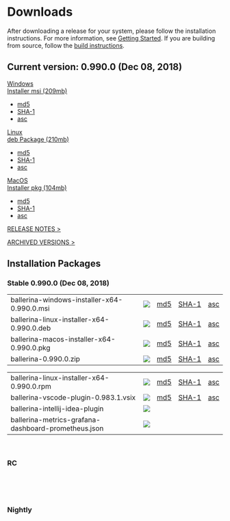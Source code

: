 <link rel="stylesheet" href="/css/download-page.css"></link>
<script src="/js/download-page.js"></script>
<div class="row cBallerina-io-Gray-row">
    <div class="container">
        <div class="row">
            <div class="col-xs-12 col-sm-12 col-md-6 col-lg-6 cDownloadsHeader">
                <h1>Downloads</h1>
                <p>
                    After downloading a release for your system, please follow the installation instructions. For more information, see <a href="https://ballerina.io/learn/getting-started/#installing-ballerina">Getting Started</a>. If you are building from source, follow the <a href="https://github.com/ballerina-platform/ballerina-lang/blob/master/README.md#install-from-source">build instructions</a>.
                </p>
            </div>
        </div>
        <div class="row">
            <div class="col-xs-12 col-sm-12 col-md-12 col-lg-12 cDownloadsHeader">       
                <div class="cFeaturedVersion">
                    <h2>Current version: <span id="versionInfo">0.990.0 (Dec 08, 2018)</span></h2>
                </div>
            </div>
        </div>
        <div class="clearfix"></div>
        <div class="row cDownloads">
            <div class="col-xs-12 col-sm-12 col-md-4 col-lg-4 cDownloadLeft">
                <a id="packWindows" href="https://product-dist.ballerina.io/downloads/0.990.0/ballerina-windows-installer-x64-0.990.0.msi" class="cDownload" data-download="downloads" data-pack="ballerina-windows-installer-x64-0.990.0.msi">
                    <div>Windows</div>
                    <div class="cSize">Installer msi <span id="packWindowsName">(209mb)</span></div>
                </a>
                <ul class="cDiwnloadSubLinks">
                    <li><a id="packWindowsMd5" href="https://product-dist.ballerina.io/downloads/0.990.0/ballerina-windows-installer-x64-0.990.0.msi.md5">md5</a></li>
                    <li><a id="packWindowsSha1" href="https://product-dist.ballerina.io/downloads/0.990.0/ballerina-windows-installer-x64-0.990.0.msi.sha1">SHA-1</a></li>
                    <li><a id="packWindowsAsc" href="https://product-dist.ballerina.io/downloads/0.990.0/ballerina-windows-installer-x64-0.990.0.msi.asc">asc</a></li>
                </ul>
            </div>
            <div class="col-xs-12 col-sm-12 col-md-4 col-lg-4 cDownloadMiddle">
                <a id="packLinux" href="https://product-dist.ballerina.io/downloads/0.990.0/ballerina-linux-installer-x64-0.990.0.deb" class="cDownload" data-download="downloads" data-pack="ballerina-linux-installer-x64-0.990.0.deb">
                    <div>Linux</div>
                    <div class="cSize">deb Package <span id="packLinuxName">(210mb)</span></div>
                </a>
                <ul class="cDiwnloadSubLinks">
                    <li><a id="packLinuxMd5" href="https://product-dist.ballerina.io/downloads/0.990.0/ballerina-linux-installer-x64-0.990.0.deb.md5">md5</a></li>
                    <li><a id="packLinuxSha1" href="https://product-dist.ballerina.io/downloads/0.990.0/ballerina-linux-installer-x64-0.990.0.deb.sha1">SHA-1</a></li>
                    <li><a id="packLinuxAsc" href="https://product-dist.ballerina.io/downloads/0.990.0/ballerina-linux-installer-x64-0.990.0.deb.asc">asc</a></li>
                </ul>
            </div>
            <div class="col-xs-12 col-sm-12 col-md-4 col-lg-4 cDownloadMiddle">
                <a id="packMac" href="https://product-dist.ballerina.io/downloads/0.990.0/ballerina-macos-installer-x64-0.990.0.pkg" class="cDownload" data-download="downloads" data-pack="ballerina-macos-installer-x64-0.990.0.pkg">
                    <div>MacOS</div>
                    <div class="cSize">Installer pkg <span id="packMacName">(104mb)</span></div>
                </a>
                <ul class="cDiwnloadSubLinks">
                    <li><a id="packMacMd5" href="https://product-dist.ballerina.io/downloads/0.990.0/ballerina-macos-installer-x64-0.990.0.pkg.md5">md5</a></li>
                    <li><a id="packMacSha1" href="https://product-dist.ballerina.io/downloads/0.990.0/ballerina-macos-installer-x64-0.990.0.pkg.sha1">SHA-1</a></li>
                    <li><a id="packMacAsc" href="https://product-dist.ballerina.io/downloads/0.990.0/ballerina-macos-installer-x64-0.990.0.pkg.asc">asc</a></li>
                </ul>
            </div>
        </div>
        <div class="col-xs-12 col-sm-16 col-md-12 col-lg-12">
            <div class="cReleaseNotes">
                <p><a href="/downloads/release-notes">RELEASE NOTES ></a></p>
            </div>
            <div class="cReleaseNotes">
                <p><a href="/downloads/archived">ARCHIVED VERSIONS ></a></p>
            </div>
        </div>
        <div class="col-xs-12 col-sm-16 col-md-12 col-lg-12">
            <div class="cStandaloneInstallers">
                <h2>Installation Packages</h2>
                <div class="cInstallers">
                    <h3 class="release-version">Stable <span id="stableInfo">0.990.0 (Dec 08, 2018)</span></h3>
                    <div class="col-xs-12 col-sm-16 col-md-6 col-lg-6 cLeftTable">
                        <div class="insPackages0container">
                            <table id="insPackages0"><tr><td style="width: 96%">ballerina-windows-installer-x64-0.990.0.msi</td><td style="width: 1%; white-space: nowrap;"><a href="https://product-dist.ballerina.io/downloads/0.990.0/ballerina-windows-installer-x64-0.990.0.msi" class="cDownloadLinkIcon" data-download="downloads" data-pack="ballerina-windows-installer-x64-0.990.0.msi"><img src="../img/download-bg-green-fill.svg"></a></td><td style="width: 1%; white-space: nowrap;"><a href="https://product-dist.ballerina.io/downloads/0.990.0/ballerina-windows-installer-x64-0.990.0.msi.md5">md5</a></td><td style="width: 1%; white-space: nowrap;"><a href="https://product-dist.ballerina.io/downloads/0.990.0/ballerina-windows-installer-x64-0.990.0.msi.sha1">SHA-1</a></td><td style="width: 1%; white-space: nowrap;"><a href="https://product-dist.ballerina.io/downloads/0.990.0/ballerina-windows-installer-x64-0.990.0.msi.asc">asc</a></td></tr><tr><td style="width: 96%">ballerina-linux-installer-x64-0.990.0.deb</td><td style="width: 1%; white-space: nowrap;"><a href="https://product-dist.ballerina.io/downloads/0.990.0/ballerina-linux-installer-x64-0.990.0.deb" class="cDownloadLinkIcon" data-download="downloads" data-pack="ballerina-linux-installer-x64-0.990.0.deb"><img src="../img/download-bg-green-fill.svg"></a></td><td style="width: 1%; white-space: nowrap;"><a href="https://product-dist.ballerina.io/downloads/0.990.0/ballerina-linux-installer-x64-0.990.0.deb.md5">md5</a></td><td style="width: 1%; white-space: nowrap;"><a href="https://product-dist.ballerina.io/downloads/0.990.0/ballerina-linux-installer-x64-0.990.0.deb.sha1">SHA-1</a></td><td style="width: 1%; white-space: nowrap;"><a href="https://product-dist.ballerina.io/downloads/0.990.0/ballerina-linux-installer-x64-0.990.0.deb.asc">asc</a></td></tr><tr><td style="width: 96%">ballerina-macos-installer-x64-0.990.0.pkg</td><td style="width: 1%; white-space: nowrap;"><a href="https://product-dist.ballerina.io/downloads/0.990.0/ballerina-macos-installer-x64-0.990.0.pkg" class="cDownloadLinkIcon" data-download="downloads" data-pack="ballerina-macos-installer-x64-0.990.0.pkg"><img src="../img/download-bg-green-fill.svg"></a></td><td style="width: 1%; white-space: nowrap;"><a href="https://product-dist.ballerina.io/downloads/0.990.0/ballerina-macos-installer-x64-0.990.0.pkg.md5">md5</a></td><td style="width: 1%; white-space: nowrap;"><a href="https://product-dist.ballerina.io/downloads/0.990.0/ballerina-macos-installer-x64-0.990.0.pkg.sha1">SHA-1</a></td><td style="width: 1%; white-space: nowrap;"><a href="https://product-dist.ballerina.io/downloads/0.990.0/ballerina-macos-installer-x64-0.990.0.pkg.asc">asc</a></td></tr><tr><td style="width: 96%">ballerina-0.990.0.zip</td><td style="width: 1%; white-space: nowrap;"><a href="https://product-dist.ballerina.io/downloads/0.990.0/ballerina-0.990.0.zip" class="cDownloadLinkIcon" data-download="downloads" data-pack="ballerina-0.990.0.zip"><img src="../img/download-bg-green-fill.svg"></a></td><td style="width: 1%; white-space: nowrap;"><a href="https://product-dist.ballerina.io/downloads/0.990.0/ballerina-0.990.0.zip.md5">md5</a></td><td style="width: 1%; white-space: nowrap;"><a href="https://product-dist.ballerina.io/downloads/0.990.0/ballerina-0.990.0.zip.sha1">SHA-1</a></td><td style="width: 1%; white-space: nowrap;"><a href="https://product-dist.ballerina.io/downloads/0.990.0/ballerina-0.990.0.zip.asc">asc</a></td></tr></table>
                        </div>
                    </div>
                    <div class="col-xs-12 col-sm-16 col-md-6 col-lg-6 cRightTable">
                        <div class="insPackages1container">
                            <table id="insPackages1"><tr><td style="width: 96%">ballerina-linux-installer-x64-0.990.0.rpm</td><td style="width: 1%; white-space: nowrap;"><a href="https://product-dist.ballerina.io/downloads/0.990.0/ballerina-linux-installer-x64-0.990.0.rpm" class="cDownloadLinkIcon" data-download="downloads" data-pack="ballerina-linux-installer-x64-0.990.0.rpm"><img src="../img/download-bg-green-fill.svg"></a></td><td style="width: 1%; white-space: nowrap;"><a href="https://product-dist.ballerina.io/downloads/0.990.0/ballerina-linux-installer-x64-0.990.0.rpm.md5">md5</a></td><td style="width: 1%; white-space: nowrap;"><a href="https://product-dist.ballerina.io/downloads/0.990.0/ballerina-linux-installer-x64-0.990.0.rpm.sha1">SHA-1</a></td><td style="width: 1%; white-space: nowrap;"><a href="https://product-dist.ballerina.io/downloads/0.990.0/ballerina-linux-installer-x64-0.990.0.rpm.asc">asc</a></td></tr><tr><td style="width: 96%">ballerina-vscode-plugin-0.983.1.vsix</td><td style="width: 1%; white-space: nowrap;"><a href="https://product-dist.ballerina.io/downloads/0.990.0/ballerina-vscode-plugin-0.983.1.vsix" class="cDownloadLinkIcon" data-download="downloads" data-pack="ballerina-vscode-plugin-0.983.1.vsix"><img src="../img/download-bg-green-fill.svg"></a></td><td style="width: 1%; white-space: nowrap;"><a href="https://product-dist.ballerina.io/downloads/0.990.0/ballerina-vscode-plugin-0.983.1.vsix.md5">md5</a></td><td style="width: 1%; white-space: nowrap;"><a href="https://product-dist.ballerina.io/downloads/0.990.0/ballerina-vscode-plugin-0.983.1.vsix.sha1">SHA-1</a></td><td style="width: 1%; white-space: nowrap;"><a href="https://product-dist.ballerina.io/downloads/0.990.0/ballerina-vscode-plugin-0.983.1.vsix.asc">asc</a></td></tr><tr><td style="width: 96%">ballerina-intellij-idea-plugin</td><td style="width: 1%; white-space: nowrap;"><a href="https://plugins.jetbrains.com/plugin/9520-ballerina" target="_blank" class="cDownloadLinkIcon" data-download="downloads" data-pack="ballerina-intellij-idea-plugin-0.990.0"><img src="../img/right-bg-green-fill.svg"></a></td><td style="width: 1%; white-space: nowrap;"></td><td style="width: 1%; white-space: nowrap;"></td><td style="width: 1%; white-space: nowrap;"></td></tr><tr><td style="width: 96%">ballerina-metrics-grafana-dashboard-prometheus.json</td><td style="width: 1%; white-space: nowrap;"><a href="https://product-dist.ballerina.io/downloads/0.990.0/ballerina-metrics-grafana-dashboard-prometheus.json" class="cDownloadLinkIcon" data-download="downloads" data-pack="ballerina-metrics-grafana-dashboard-prometheus.json-0.990.0"><img src="../img/download-bg-green-fill.svg"></a></td><td style="width: 1%; white-space: nowrap;"></td><td style="width: 1%; white-space: nowrap;"></td><td style="width: 1%; white-space: nowrap;"></td></tr></table>
                        </div>
                    </div>
                    <div class="clearfix"></div>
                    <br>
                    <div id="devPackContainer">
                    <h3 class="release-version">RC <span id="devInfo"></span></h3>
                    <div class="col-xs-12 col-sm-16 col-md-6 col-lg-6 cLeftTable">
                        <div class="devPackages0container">
                            <table id="devPackages0"></table>
                        </div>
                    </div>
                    <div class="col-xs-12 col-sm-16 col-md-6 col-lg-6 cRightTable">
                        <div class="devPackages0container">
                            <table id="devPackages1"></table>
                        </div>
                    </div></div>
                    <div class="clearfix"></div>
                    <br>
                    <div id="nightlyPackContainer">
                    <h3 class="release-version">Nightly <span id="nightlyInfo"></span></h3>
                    <div class="col-xs-12 col-sm-16 col-md-6 col-lg-6 cLeftTable">
                        <div class="nightlyPackages0container">
                            <table id="nightlyPackages0"></table>
                        </div>
                    </div>
                    <div class="col-xs-12 col-sm-16 col-md-6 col-lg-6 cRightTable">
                        <div class="nightlyPackages0container">
                            <table id="nightlyPackages1"></table>
                        </div>
                    </div></div>
                    <div class="clearfix"></div>
                </div>
            </div>            
        </div>
    </div>
</div>
